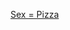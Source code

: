 ---
layout: post
wordpress_id: 1043
wordpress_url: http://noesbueno.com/archives/1043
date: '2011-03-05 20:59:43 -0600'
date_gmt: '2011-03-06 01:59:43 -0600'
body: |
  <p><a href="http://www.epicponyz.com/2011/03/sex-pizza.html">Sex = Pizza</a></p>
---